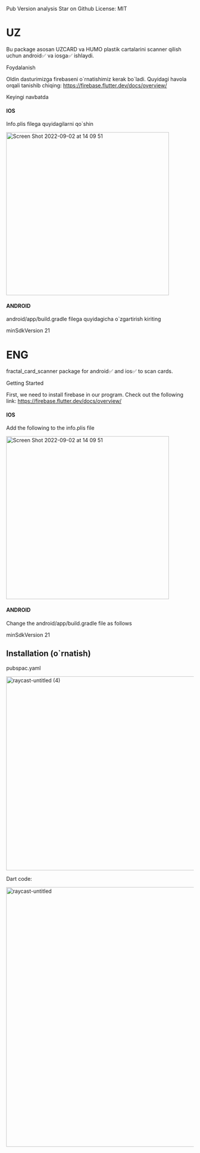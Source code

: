 Pub Version analysis Star on Github License: MIT



<h1>UZ</h1>

Bu package asosan UZCARD va HUMO plastik cartalarini scanner qilish uchun android✅ va iosga✅ ishlaydi.


Foydalanish 

Oldin dasturimizga firebaseni o\`rnatishimiz kerak bo\`ladi. Quyidagi havola orqali tanishib chiqing:   https://firebase.flutter.dev/docs/overview/


Keyingi navbatda

<h4>IOS</h4>

Info.plis filega quyidagilarni qo\`shin


<img width="437" alt="Screen Shot 2022-09-02 at 14 09 51" src="https://user-images.githubusercontent.com/96409233/188106128-87ab5f65-78b2-4250-a411-2fa5a7fff3d4.png">


<h4>ANDROID </h4>

android/app/build.gradle filega quyidagicha o\`zgartirish kiriting

minSdkVersion 21



<h1>ENG</h1>

fractal_card_scanner package for android✅ and ios✅ to scan cards.


Getting Started 

First, we need to install firebase in our program. Check out the following link: https://firebase.flutter.dev/docs/overview/


<h4>IOS</h4>

Add the following to the info.plis file

<img width="437" alt="Screen Shot 2022-09-02 at 14 09 51" src="https://user-images.githubusercontent.com/96409233/188106128-87ab5f65-78b2-4250-a411-2fa5a7fff3d4.png">


<h4>ANDROID </h4>

Change the android/app/build.gradle file as follows

minSdkVersion 21




<h2>Installation (o`rnatish) </h2>


pubspac.yaml

<img width="520" alt="raycast-untitled (4)" src="https://user-images.githubusercontent.com/96409233/188310905-7ed6f1c9-03a9-4314-a4bf-2beb89be4576.png">




Dart code:

<img width="696" alt="raycast-untitled" src="https://user-images.githubusercontent.com/96409233/188119929-eb44289b-c9b3-4032-96c9-8c5a21acb337.png">









